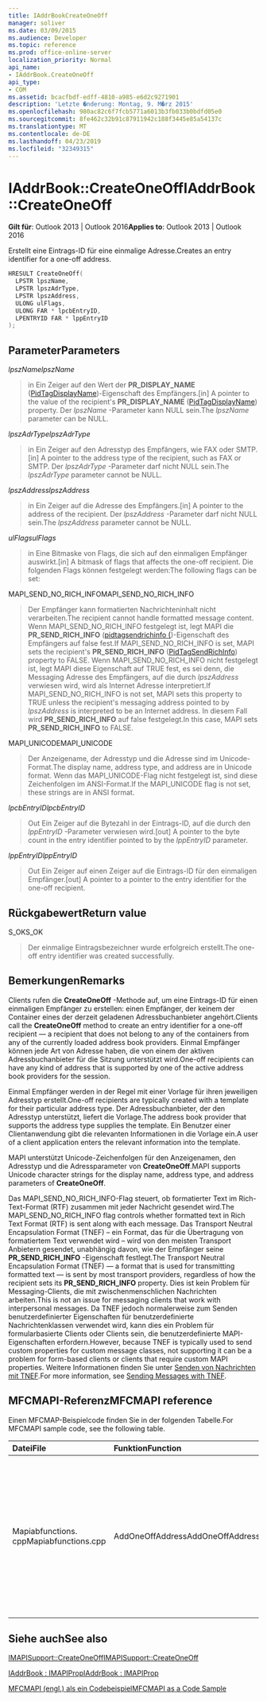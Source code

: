 ```yaml
---
title: IAddrBookCreateOneOff
manager: soliver
ms.date: 03/09/2015
ms.audience: Developer
ms.topic: reference
ms.prod: office-online-server
localization_priority: Normal
api_name:
- IAddrBook.CreateOneOff
api_type:
- COM
ms.assetid: bcacfbdf-edff-4810-a985-e6d2c9271901
description: 'Letzte �nderung: Montag, 9. M�rz 2015'
ms.openlocfilehash: 980ac82c6f7fcb5771a6013b3fb033b0bdfd05e0
ms.sourcegitcommit: 8fe462c32b91c87911942c188f3445e85a54137c
ms.translationtype: MT
ms.contentlocale: de-DE
ms.lasthandoff: 04/23/2019
ms.locfileid: "32349315"
---
```

# <a name="iaddrbookcreateoneoff"></a><span data-ttu-id="68585-103">IAddrBook::CreateOneOff</span><span class="sxs-lookup"><span data-stu-id="68585-103">IAddrBook::CreateOneOff</span></span>

  
  
<span data-ttu-id="68585-104">**Gilt für**: Outlook 2013 | Outlook 2016</span><span class="sxs-lookup"><span data-stu-id="68585-104">**Applies to**: Outlook 2013 | Outlook 2016</span></span> 
  
<span data-ttu-id="68585-105">Erstellt eine Eintrags-ID für eine einmalige Adresse.</span><span class="sxs-lookup"><span data-stu-id="68585-105">Creates an entry identifier for a one-off address.</span></span>
  
```cpp
HRESULT CreateOneOff(
  LPSTR lpszName,
  LPSTR lpszAdrType,
  LPSTR lpszAddress,
  ULONG ulFlags,
  ULONG FAR * lpcbEntryID,
  LPENTRYID FAR * lppEntryID
);
```

## <a name="parameters"></a><span data-ttu-id="68585-106">Parameter</span><span class="sxs-lookup"><span data-stu-id="68585-106">Parameters</span></span>

 <span data-ttu-id="68585-107">_lpszName_</span><span class="sxs-lookup"><span data-stu-id="68585-107">_lpszName_</span></span>
  
> <span data-ttu-id="68585-108">in Ein Zeiger auf den Wert der **PR_DISPLAY_NAME** ([PidTagDisplayName](pidtagdisplayname-canonical-property.md))-Eigenschaft des Empfängers.</span><span class="sxs-lookup"><span data-stu-id="68585-108">[in] A pointer to the value of the recipient's **PR_DISPLAY_NAME** ([PidTagDisplayName](pidtagdisplayname-canonical-property.md)) property.</span></span> <span data-ttu-id="68585-109">Der _lpszName_ -Parameter kann NULL sein.</span><span class="sxs-lookup"><span data-stu-id="68585-109">The  _lpszName_ parameter can be NULL.</span></span> 
    
 <span data-ttu-id="68585-110">_lpszAdrType_</span><span class="sxs-lookup"><span data-stu-id="68585-110">_lpszAdrType_</span></span>
  
> <span data-ttu-id="68585-111">in Ein Zeiger auf den Adresstyp des Empfängers, wie FAX oder SMTP.</span><span class="sxs-lookup"><span data-stu-id="68585-111">[in] A pointer to the address type of the recipient, such as FAX or SMTP.</span></span> <span data-ttu-id="68585-112">Der _lpszAdrType_ -Parameter darf nicht NULL sein.</span><span class="sxs-lookup"><span data-stu-id="68585-112">The  _lpszAdrType_ parameter cannot be NULL.</span></span> 
    
 <span data-ttu-id="68585-113">_lpszAddress_</span><span class="sxs-lookup"><span data-stu-id="68585-113">_lpszAddress_</span></span>
  
> <span data-ttu-id="68585-114">in Ein Zeiger auf die Adresse des Empfängers.</span><span class="sxs-lookup"><span data-stu-id="68585-114">[in] A pointer to the address of the recipient.</span></span> <span data-ttu-id="68585-115">Der _lpszAddress_ -Parameter darf nicht NULL sein.</span><span class="sxs-lookup"><span data-stu-id="68585-115">The  _lpszAddress_ parameter cannot be NULL.</span></span> 
    
 <span data-ttu-id="68585-116">_ulFlags_</span><span class="sxs-lookup"><span data-stu-id="68585-116">_ulFlags_</span></span>
  
> <span data-ttu-id="68585-117">in Eine Bitmaske von Flags, die sich auf den einmaligen Empfänger auswirkt.</span><span class="sxs-lookup"><span data-stu-id="68585-117">[in] A bitmask of flags that affects the one-off recipient.</span></span> <span data-ttu-id="68585-118">Die folgenden Flags können festgelegt werden:</span><span class="sxs-lookup"><span data-stu-id="68585-118">The following flags can be set:</span></span>
    
<span data-ttu-id="68585-119">MAPI_SEND_NO_RICH_INFO</span><span class="sxs-lookup"><span data-stu-id="68585-119">MAPI_SEND_NO_RICH_INFO</span></span> 
  
> <span data-ttu-id="68585-120">Der Empfänger kann formatierten Nachrichteninhalt nicht verarbeiten.</span><span class="sxs-lookup"><span data-stu-id="68585-120">The recipient cannot handle formatted message content.</span></span> <span data-ttu-id="68585-121">Wenn MAPI_SEND_NO_RICH_INFO festgelegt ist, legt MAPI die **PR_SEND_RICH_INFO** ([pidtagsendrichinfo (](pidtagsendrichinfo-canonical-property.md))-Eigenschaft des Empfängers auf false fest.</span><span class="sxs-lookup"><span data-stu-id="68585-121">If MAPI_SEND_NO_RICH_INFO is set, MAPI sets the recipient's **PR_SEND_RICH_INFO** ([PidTagSendRichInfo](pidtagsendrichinfo-canonical-property.md)) property to FALSE.</span></span> <span data-ttu-id="68585-122">Wenn MAPI_SEND_NO_RICH_INFO nicht festgelegt ist, legt MAPI diese Eigenschaft auf TRUE fest, es sei denn, die Messaging Adresse des Empfängers, auf die durch _lpszAddress_ verwiesen wird, wird als Internet Adresse interpretiert.</span><span class="sxs-lookup"><span data-stu-id="68585-122">If MAPI_SEND_NO_RICH_INFO is not set, MAPI sets this property to TRUE unless the recipient's messaging address pointed to by  _lpszAddress_ is interpreted to be an Internet address.</span></span> <span data-ttu-id="68585-123">In diesem Fall wird **PR_SEND_RICH_INFO** auf false festgelegt.</span><span class="sxs-lookup"><span data-stu-id="68585-123">In this case, MAPI sets **PR_SEND_RICH_INFO** to FALSE.</span></span> 
    
<span data-ttu-id="68585-124">MAPI_UNICODE</span><span class="sxs-lookup"><span data-stu-id="68585-124">MAPI_UNICODE</span></span> 
  
> <span data-ttu-id="68585-125">Der Anzeigename, der Adresstyp und die Adresse sind im Unicode-Format.</span><span class="sxs-lookup"><span data-stu-id="68585-125">The display name, address type, and address are in Unicode format.</span></span> <span data-ttu-id="68585-126">Wenn das MAPI_UNICODE-Flag nicht festgelegt ist, sind diese Zeichenfolgen im ANSI-Format.</span><span class="sxs-lookup"><span data-stu-id="68585-126">If the MAPI_UNICODE flag is not set, these strings are in ANSI format.</span></span>
    
 <span data-ttu-id="68585-127">_lpcbEntryID_</span><span class="sxs-lookup"><span data-stu-id="68585-127">_lpcbEntryID_</span></span>
  
> <span data-ttu-id="68585-128">Out Ein Zeiger auf die Bytezahl in der Eintrags-ID, auf die durch den _lppEntryID_ -Parameter verwiesen wird.</span><span class="sxs-lookup"><span data-stu-id="68585-128">[out] A pointer to the byte count in the entry identifier pointed to by the  _lppEntryID_ parameter.</span></span> 
    
 <span data-ttu-id="68585-129">_lppEntryID_</span><span class="sxs-lookup"><span data-stu-id="68585-129">_lppEntryID_</span></span>
  
> <span data-ttu-id="68585-130">Out Ein Zeiger auf einen Zeiger auf die Eintrags-ID für den einmaligen Empfänger.</span><span class="sxs-lookup"><span data-stu-id="68585-130">[out] A pointer to a pointer to the entry identifier for the one-off recipient.</span></span>
    
## <a name="return-value"></a><span data-ttu-id="68585-131">Rückgabewert</span><span class="sxs-lookup"><span data-stu-id="68585-131">Return value</span></span>

<span data-ttu-id="68585-132">S_OK</span><span class="sxs-lookup"><span data-stu-id="68585-132">S_OK</span></span> 
  
> <span data-ttu-id="68585-133">Der einmalige Eintragsbezeichner wurde erfolgreich erstellt.</span><span class="sxs-lookup"><span data-stu-id="68585-133">The one-off entry identifier was created successfully.</span></span>
    
## <a name="remarks"></a><span data-ttu-id="68585-134">Bemerkungen</span><span class="sxs-lookup"><span data-stu-id="68585-134">Remarks</span></span>

<span data-ttu-id="68585-135">Clients rufen die **CreateOneOff** -Methode auf, um eine Eintrags-ID für einen einmaligen Empfänger zu erstellen: einen Empfänger, der keinem der Container eines der derzeit geladenen Adressbuchanbieter angehört.</span><span class="sxs-lookup"><span data-stu-id="68585-135">Clients call the **CreateOneOff** method to create an entry identifier for a one-off recipient — a recipient that does not belong to any of the containers from any of the currently loaded address book providers.</span></span> <span data-ttu-id="68585-136">Einmal Empfänger können jede Art von Adresse haben, die von einem der aktiven Adressbuchanbieter für die Sitzung unterstützt wird.</span><span class="sxs-lookup"><span data-stu-id="68585-136">One-off recipients can have any kind of address that is supported by one of the active address book providers for the session.</span></span> 
  
<span data-ttu-id="68585-137">Einmal Empfänger werden in der Regel mit einer Vorlage für ihren jeweiligen Adresstyp erstellt.</span><span class="sxs-lookup"><span data-stu-id="68585-137">One-off recipients are typically created with a template for their particular address type.</span></span> <span data-ttu-id="68585-138">Der Adressbuchanbieter, der den Adresstyp unterstützt, liefert die Vorlage.</span><span class="sxs-lookup"><span data-stu-id="68585-138">The address book provider that supports the address type supplies the template.</span></span> <span data-ttu-id="68585-139">Ein Benutzer einer Clientanwendung gibt die relevanten Informationen in die Vorlage ein.</span><span class="sxs-lookup"><span data-stu-id="68585-139">A user of a client application enters the relevant information into the template.</span></span>
  
<span data-ttu-id="68585-140">MAPI unterstützt Unicode-Zeichenfolgen für den Anzeigenamen, den Adresstyp und die Adressparameter von **CreateOneOff**.</span><span class="sxs-lookup"><span data-stu-id="68585-140">MAPI supports Unicode character strings for the display name, address type, and address parameters of **CreateOneOff**.</span></span>
  
<span data-ttu-id="68585-141">Das MAPI_SEND_NO_RICH_INFO-Flag steuert, ob formatierter Text im Rich-Text-Format (RTF) zusammen mit jeder Nachricht gesendet wird.</span><span class="sxs-lookup"><span data-stu-id="68585-141">The MAPI_SEND_NO_RICH_INFO flag controls whether formatted text in Rich Text Format (RTF) is sent along with each message.</span></span> <span data-ttu-id="68585-142">Das Transport Neutral Encapsulation Format (TNEF) – ein Format, das für die Übertragung von formatiertem Text verwendet wird – wird von den meisten Transport Anbietern gesendet, unabhängig davon, wie der Empfänger seine **PR_SEND_RICH_INFO** -Eigenschaft festlegt.</span><span class="sxs-lookup"><span data-stu-id="68585-142">The Transport Neutral Encapsulation Format (TNEF) — a format that is used for transmitting formatted text — is sent by most transport providers, regardless of how the recipient sets its **PR_SEND_RICH_INFO** property.</span></span> <span data-ttu-id="68585-143">Dies ist kein Problem für Messaging-Clients, die mit zwischenmenschlichen Nachrichten arbeiten.</span><span class="sxs-lookup"><span data-stu-id="68585-143">This is not an issue for messaging clients that work with interpersonal messages.</span></span> <span data-ttu-id="68585-144">Da TNEF jedoch normalerweise zum Senden benutzerdefinierter Eigenschaften für benutzerdefinierte Nachrichtenklassen verwendet wird, kann dies ein Problem für formularbasierte Clients oder Clients sein, die benutzerdefinierte MAPI-Eigenschaften erfordern.</span><span class="sxs-lookup"><span data-stu-id="68585-144">However, because TNEF is typically used to send custom properties for custom message classes, not supporting it can be a problem for form-based clients or clients that require custom MAPI properties.</span></span> <span data-ttu-id="68585-145">Weitere Informationen finden Sie unter [Senden von Nachrichten mit TNEF](sending-messages-with-tnef.md).</span><span class="sxs-lookup"><span data-stu-id="68585-145">For more information, see [Sending Messages with TNEF](sending-messages-with-tnef.md).</span></span>
  
## <a name="mfcmapi-reference"></a><span data-ttu-id="68585-146">MFCMAPI-Referenz</span><span class="sxs-lookup"><span data-stu-id="68585-146">MFCMAPI reference</span></span>

<span data-ttu-id="68585-147">Einen MFCMAP-Beispielcode finden Sie in der folgenden Tabelle.</span><span class="sxs-lookup"><span data-stu-id="68585-147">For MFCMAPI sample code, see the following table.</span></span>
  
|<span data-ttu-id="68585-148">**Datei**</span><span class="sxs-lookup"><span data-stu-id="68585-148">**File**</span></span>|<span data-ttu-id="68585-149">**Funktion**</span><span class="sxs-lookup"><span data-stu-id="68585-149">**Function**</span></span>|<span data-ttu-id="68585-150">**Comment**</span><span class="sxs-lookup"><span data-stu-id="68585-150">**Comment**</span></span>|
|:-----|:-----|:-----|
|<span data-ttu-id="68585-151">Mapiabfunctions. cpp</span><span class="sxs-lookup"><span data-stu-id="68585-151">Mapiabfunctions.cpp</span></span>  <br/> |<span data-ttu-id="68585-152">AddOneOffAddress</span><span class="sxs-lookup"><span data-stu-id="68585-152">AddOneOffAddress</span></span>  <br/> |<span data-ttu-id="68585-153">MFCMAPI verwendet die **CreateOneOff** -Methode, um eine EINTRAGS-ID für eine Adresse zu erstellen, die in keinem Adressbuch gefunden wird.</span><span class="sxs-lookup"><span data-stu-id="68585-153">MFCMAPI uses the **CreateOneOff** method to create an entry ID for an address that is not found in any address book.</span></span>  <br/> |
   
## <a name="see-also"></a><span data-ttu-id="68585-154">Siehe auch</span><span class="sxs-lookup"><span data-stu-id="68585-154">See also</span></span>



[<span data-ttu-id="68585-155">IMAPISupport::CreateOneOff</span><span class="sxs-lookup"><span data-stu-id="68585-155">IMAPISupport::CreateOneOff</span></span>](imapisupport-createoneoff.md)
  
[<span data-ttu-id="68585-156">IAddrBook : IMAPIProp</span><span class="sxs-lookup"><span data-stu-id="68585-156">IAddrBook : IMAPIProp</span></span>](iaddrbookimapiprop.md)


[<span data-ttu-id="68585-157">MFCMAPI (engl.) als ein Codebeispiel</span><span class="sxs-lookup"><span data-stu-id="68585-157">MFCMAPI as a Code Sample</span></span>](mfcmapi-as-a-code-sample.md)

